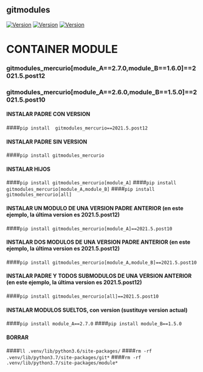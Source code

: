 ## gitmodules

[![Version](https://img.shields.io/badge/version-2021.5-blue)](https://github.com/maite828/gitmodules.git)
[![Version](https://img.shields.io/badge/module_A-2.7.0-yellow)](https://github.com/maite828/module_A.git)
[![Version](https://img.shields.io/badge/module_B-1.6.0-yellow)](https://github.com/maite828/module_B.git)

# CONTAINER MODULE

### gitmodules_mercurio[module_A==2.7.0,module_B==1.6.0]==2021.5.post12
### gitmodules_mercurio[module_A==2.6.0,module_B==1.5.0]==2021.5.post10


#### INSTALAR PADRE CON VERSION
####```pip install  gitmodules_mercurio==2021.5.post12```

#### INSTALAR PADRE SIN VERSION
####```pip install gitmodules_mercurio```

#### INSTALAR HIJOS
####```pip install gitmodules_mercurio[module_A]```
####```pip install gitmodules_mercurio[module_A,module_B]```
####```pip install gitmodules_mercurio[all]```

#### INSTALAR UN MODULO DE UNA VERSION PADRE ANTERIOR (en este ejemplo, la última version es 2021.5.post12)
####```pip install gitmodules_mercurio[module_A]==2021.5.post10```

#### INSTALAR DOS MODULOS DE UNA VERSION PADRE ANTERIOR (en este ejemplo, la última version es 2021.5.post12)
####```pip install gitmodules_mercurio[module_A,module_B]==2021.5.post10```

#### INSTALAR PADRE Y TODOS SUBMODULOS DE UNA VERSION ANTERIOR (en este ejemplo, la última version es 2021.5.post12)
####```pip install gitmodules_mercurio[all]==2021.5.post10```

#### INSTALAR MODULOS SUELTOS, con version (sustituye version actual)
####```pip install module_A==2.7.0```
####```pip install module_B==1.5.0```

#### BORRAR
####```ll .venv/lib/python3.6/site-packages/```
####```rm -rf .venv/lib/python3.7/site-packages/git*```
####```rm -rf .venv/lib/python3.7/site-packages/module*```
